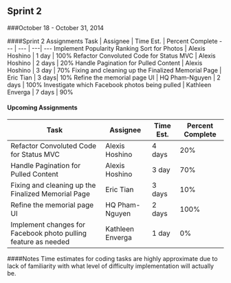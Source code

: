 ## Sprint 2
###October 18 - October 31, 2014

####Sprint 2 Assignments
Task | Assignee | Time Est. | Percent Complete
---   | ---   | ---| ---
Implement Popularity Ranking Sort for Photos | Alexis Hoshino | 1 day | 100%
Refactor Convoluted Code for Status MVC | Alexis Hoshino | 2 days | 20%
Handle Pagination for Pulled Content | Alexis Hoshino | 3 day | 70%
Fixing and cleaning up the Finalized Memorial Page | Eric Tian | 3 days| 10%
Refine the memorial page UI | HQ Pham-Nguyen | 2 days | 100%
Investigate which Facebook photos being pulled | Kathleen Enverga | 7 days | 90%

#### Upcoming Assignments
Task | Assignee | Time Est. | Percent Complete
---   | ---   | ---| ---
Refactor Convoluted Code for Status MVC | Alexis Hoshino | 4 days | 20%
Handle Pagination for Pulled Content | Alexis Hoshino | 3 day | 70%
Fixing and cleaning up the Finalized Memorial Page | Eric Tian | 3 days | 10%
Refine the memorial page UI | HQ Pham-Nguyen | 2 days | 100%
Implement changes for Facebook photo pulling feature as needed | Kathleen Enverga | 1 day | 0%

####Notes
Time estimates for coding tasks are highly approximate due to lack of familiarity with what level of difficulty implementation will actually be.

